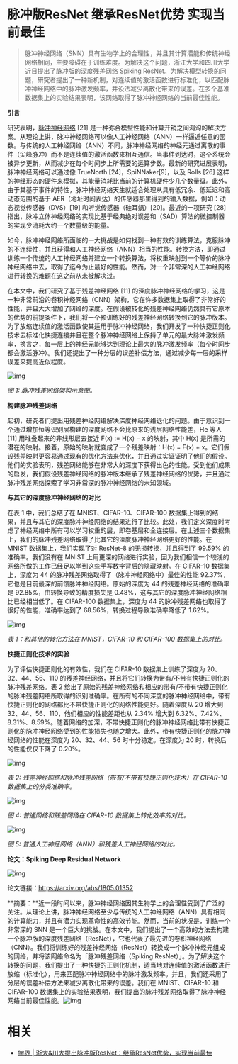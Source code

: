 
# 脉冲版ResNet 继承ResNet优势 实现当前最佳


> 脉冲神经网络（SNN）具有生物学上的合理性，并且其计算潜能和传统神经网络相同，主要障碍在于训练难度。为解决这个问题，浙江大学和四川大学近日提出了脉冲版的深度残差网络 Spiking ResNet。为解决模型转换的问题，研究者提出了一种新机制，对连续值的激活函数进行标准化，以匹配脉冲神经网络中的脉冲激发频率，并设法减少离散化带来的误差。在多个基准数据集上的实验结果表明，该网络取得了脉冲神经网络的当前最佳性能。



**引言**



研究表明，[脉冲神经网络](http://mp.weixin.qq.com/s?__biz=MzA3MzI4MjgzMw==&mid=2650736180&idx=2&sn=f7ee0d4df620dd6dd0a9e503dff0135b&chksm=871ac24ab06d4b5c019d30f3025c4f3fa89a21c088a31c3c7e01e40d33ff4de4c35911e67d7b&scene=21#wechat_redirect) [21] 是一种弥合模型性能和计算开销之间鸿沟的解决方案。从理论上讲，脉冲神经网络可以像人工神经网络（ANN）一样逼近任意的函数。与传统的人工神经网络（ANN）不同，脉冲神经网络的神经元通过离散的事件（尖峰脉冲）而不是连续值的激活函数来相互通信。当事件到达时，这个系统会被异步更新，从而减少在每个时间步上所需要的运算步数。最新的研究进展表明，脉冲神经网络可以通过像 TrueNorth [24]，SpiNNaker[9]，以及 Rolls [26] 这样的神经形态的硬件来模拟，其能量消耗比当前的计算机硬件少几个数量级。此外，由于其基于事件的特性，脉冲神经网络天生就适合处理从具有低冗余、低延迟和高动态范围的基于 AER（地址时间表达）的传感器那里得到的输入数据，例如：动态视觉传感器（DVS）[19] 和听觉传感器（硅耳蜗）[20]。最近的一项研究 [28] 指出，脉冲立体神经网络的实现比基于经典绝对误差和（SAD）算法的微控制器的实现少消耗大约一个数量级的能量。



如今，脉冲神经网络所面临的一大挑战是如何找到一种有效的训练算法，克服脉冲的不连续性，并且获得和人工神经网络（ANN）相当的性能。转换方法，即通过训练一个传统的人工神经网络并建立一个转换算法，将权重映射到一个等价的脉冲神经网络中去，取得了迄今为止最好的性能。然而，对一个非常深的人工神经网络进行转换的难题在这之前从未被解决过。



在本文中，我们研究了基于残差神经网络 [11] 的深度脉冲神经网络的学习，这是一种非常前沿的卷积神经网络（CNN）架构，它在许多数据集上取得了非常好的性能，并且大大增加了网络的深度。在假设被转化的残差神经网络仍然具有它原本的优势的前提条件下，我们将一个预训练好的残差神经网络转换到它的脉冲版本。为了放缩连续值的激活函数使其适用于脉冲神经网络，我们开发了一种快捷正则化技术去标准化快捷连接并且在整个脉冲神经网络上保持了单元的最大脉冲激发频率，换言之，每一层上的神经元能够达到理论上最大的脉冲激发频率（每个时间步都会激活脉冲）。我们还提出了一种分层的误差补偿方法，通过减少每一层的采样误差来提高近似程度。



![img](https://mmbiz.qpic.cn/mmbiz_png/KmXPKA19gWib2iaicd1PXB0asRoY0WCdlebWmAZfDNylRllpwrDk8yFukryicgoDUzQXia8gAmMWSDtzOFUoKjKrH3g/640?wx_fmt=png&tp=webp&wxfrom=5&wx_lazy=1&wx_co=1)

*图 1: 脉冲残差网络架构示意图。*



**构建脉冲残差网络**



起初，研究者们提出用残差神经网络解决深度神经网络退化的问题。由于意识到一个通过增加恒等识别层构建的深度网络不会比原来的浅层网络性能差，He 等人 [11] 用堆叠起来的非线形层去接近 F(x) := H(x) − x 的映射，其中 H(x) 是所需的潜在的映射。接着，原始的映射就变成了一个残差映射：H(x) = F(x) + x。它们假设残差映射更容易通过现有的优化方法来优化，并且通过实证证明了他们的假设。他们的实验表明，残差网络能够在非常大的深度下获得出色的性能。受到他们成果的启发，我们假设残差神经网络的脉冲版本继承了残差神经网络的优势，并且通过脉冲残差网络探索了学习非常深的脉冲神经网络的未知领域。



**与其它的深度脉冲神经网络的对比**



在表 1 中，我们总结了在 MNIST、CIFAR-10、CIFAR-100 数据集上得到的结果，并且与其它的深度脉冲神经网络的结果进行了比较。此处，我们定义深度时考虑了神经网络中所有可以学习权重的层，即卷基层和全连接层。在上述三个数据集上，我们的脉冲残差网络取得了比其它的深度脉冲神经网络更好的性能。在 MNIST 数据集上，我们实现了对 ResNet-8 的无损转换，并且得到了 99.59% 的准确率。我们没有在 MNIST 上用更深的网络进行实验，因为我们相信一个较浅的网络所做的工作已经足以学到这些手写数字背后的隐藏映射。在 CIFAR-10 数据集上，深度为 44 的脉冲残差网络取得了（脉冲神经网络中）最佳的性能 92.37%，它也是目前最深的前馈脉冲神经网络。原始的深度为 44 的残差神经网络的准确率是 92.85%，由转换导致的精度损失是 0.48%，这与其它的深度脉冲神经网络相比已经相当低了。在 CIFAR-100 数据集上，深度为 44 的脉冲残差网络也取得了很好的性能，准确率达到了 68.56%，转换过程导致准确率降低了 1.62%。



![img](https://mmbiz.qpic.cn/mmbiz_png/KmXPKA19gWib2iaicd1PXB0asRoY0WCdlebBXsu6wxT9rCMYeUw1g2KNTTfKzLNB1Licgia9T2x2tgicbD91mibOQ70xQ/640?wx_fmt=png&tp=webp&wxfrom=5&wx_lazy=1&wx_co=1)

*表 1：和其他的转化方法在 MNIST，CIFAR-10 和 CIFAR-100 数据集上的对比。*



**快捷正则化技术的实验**



为了评估快捷正则化的有效性，我们在 CIFAR-10 数据集上训练了深度为 20、32、44、56、110 的残差神经网络，并且将它们转换为带有/不带有快捷正则化的脉冲残差网络。表 2 给出了原始的残差神经网络和相应的带有/不带有快捷正则化的脉冲残差网络所取得的识别准确率。在所有的不同深度的脉冲神经网络中，带有快捷正则化的网络都比不带快捷正则化的网络性能更好。随着深度从 20 增大到 32、44、56、110，他们相应的性能差距也从 2.34% 增大到 6.32%、7.42%、8.31%、8.59%。随着网络的加深，不带快捷正则化的脉冲神经网络比带有快捷正则化的脉冲神经网络受到的性能损失也随之增大。此外，带有快捷正则化的脉冲神经网络的性能在深度为 20、32、44、56 时十分稳定。在深度为 20 时，转换后的性能仅仅下降了 0.20%。



![img](https://mmbiz.qpic.cn/mmbiz_png/KmXPKA19gWib2iaicd1PXB0asRoY0WCdleb69WHiaicvuKmhENbeTD8iamQrTUSF2hqSd3h3CvSAFFooAILwYsvgURuw/640?wx_fmt=png&tp=webp&wxfrom=5&wx_lazy=1&wx_co=1)

*表 2: 残差神经网络和脉冲残差网络（带有/不带有快捷正则化技术）在 CIFAR-10 数据集上的分类准确率。*



![img](https://mmbiz.qpic.cn/mmbiz_png/KmXPKA19gWib2iaicd1PXB0asRoY0WCdlebItcOwdWHbgpCkJgBOBoM3iaqN9LEGLG6Yjibia4hsqDWjor1xPE4jd5zQ/640?wx_fmt=png&tp=webp&wxfrom=5&wx_lazy=1&wx_co=1)

*图 4: 普通网络和残差网络在 CIFAR-10 数据集上转化效率的对比。*



![img](https://mmbiz.qpic.cn/mmbiz_png/KmXPKA19gWib2iaicd1PXB0asRoY0WCdlebeBPNxA3zad5b4jBdx36MRbLQnoygibEjqkcSDb7H8ibbyMZ9CQicXegHA/640?wx_fmt=png&tp=webp&wxfrom=5&wx_lazy=1&wx_co=1)

*图 5: 普通人工神经网络（ANN）和残差人工神经网络的对比。*



**论文：Spiking Deep Residual Network**



![img](https://mmbiz.qpic.cn/mmbiz_png/KmXPKA19gWib2iaicd1PXB0asRoY0WCdlebBZ9I1PFNNia6yPWAjmEe1NCRtW73ux7r371HGIGuUZFBqZEp9Sypuuw/640?wx_fmt=png&tp=webp&wxfrom=5&wx_lazy=1&wx_co=1)



论文链接：https://arxiv.org/abs/1805.01352



**摘要：**近一段时间以来，脉冲神经网络因其生物学上的合理性受到了广泛的关注。从理论上讲，脉冲神经网络至少与传统的人工神经网络（ANN）具有相同的计算能力，并且有潜力实现革命性的高效节能。然而，当前的状况是，训练一个非常深的 SNN 是一个巨大的挑战。在本文中，我们提出了一个高效的方法去构建一个脉冲版的深度残差网络（ResNet），它也代表了最先进的卷积神经网络（CNN）。我们将训练好的残差神经网络（ResNet）转换成一个脉冲神经元组成的网络，并将该网络命名为「脉冲残差网络（Spiking ResNet）」。为了解决这个转换的问题，我们提出了一种快捷的正则化机制，适当地对连续值的激活函数进行放缩（标准化），用来匹配脉冲神经网络中的脉冲激发频率。并且，我们还采用了分层的误差补偿方法来减少离散化带来的误差。我们在 MNIST、CIFAR-10 和 CIFAR-100 数据集上的实验结果表明，我们提出的脉冲残差网络取得了脉冲神经网络当前最佳性能。![img](https://mmbiz.qpic.cn/mmbiz_png/KmXPKA19gW8Zfpicd40EribGuaFicDBCRH6IOu1Rnc4T3W3J1wE0j6kQ6GorRSgicib0fmNrj3yzlokup2jia9Z0YVeA/640?wx_fmt=png&tp=webp&wxfrom=5&wx_lazy=1&wx_co=1)



# 相关

- [学界 | 浙大&川大提出脉冲版ResNet：继承ResNet优势，实现当前最佳](https://mp.weixin.qq.com/s?__biz=MzA3MzI4MjgzMw==&mid=2650742155&idx=5&sn=ab42101d6309129a85077a80b503a92d&chksm=871ad9f5b06d50e3add659402f8dc5e1d287f7be34ccaf2932b2f4ef3597f29ab1c79c0b3e95&mpshare=1&scene=1&srcid=0513WVlGRZ6S2KwMlCuT1c8U#rd)
